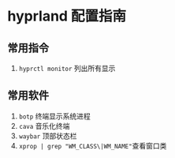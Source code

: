 # hyprland 配置指南



## 常用指令

1. `hyprctl monitor`  列出所有显示



## 常用软件

1. `botp` 终端显示系统进程
2. `cava` 音乐化终端
3. `waybar` 顶部状态栏
3. `xprop | grep "WM_CLASS\|WM_NAME"`查看窗口类

